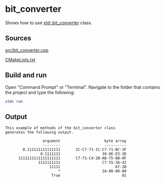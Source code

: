 # bit_converter

Shows how to use [xtd::bit_converter](https://gammasoft71.github.io/xtd/reference_guides/latest/classxtd_1_1bit__converter.html) class.

## Sources

[src/bit_converter.cpp](src/bit_converter.cpp)

[CMakeLists.txt](CMakeLists.txt)

## Build and run

Open "Command Prompt" or "Terminal". Navigate to the folder that contains the project and type the following:

```cmake
xtdc run
```

## Output

```
This example of methods of the bit_converter class
generates the following output.

                 argument                    byte array
                 --------                    ----------
        0.111111111111111       1C-C7-71-1C-C7-71-BC-3F
                0.1111111                   39-8E-E3-3D
      1111111111111111111       C7-71-C4-2B-AB-75-6B-0F
               1111111111                   C7-35-3A-42
                    11111                         67-2B
                        *                   2A-00-00-00
                     True                            01
```
